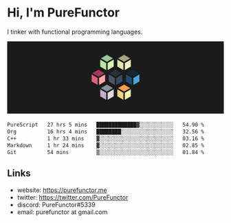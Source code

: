 # Hi, I'm PureFunctor

I tinker with functional programming languages.

![Vitriol Header](./vitriol.png)

<!--START_SECTION:waka-->
```text
PureScript   27 hrs 5 mins   █████████████▓░░░░░░░░░░░   54.90 % 
Org          16 hrs 4 mins   ████████░░░░░░░░░░░░░░░░░   32.56 % 
C++          1 hr 33 mins    ▓░░░░░░░░░░░░░░░░░░░░░░░░   03.16 % 
Markdown     1 hr 24 mins    ▓░░░░░░░░░░░░░░░░░░░░░░░░   02.85 % 
Git          54 mins         ▒░░░░░░░░░░░░░░░░░░░░░░░░   01.84 % 
```
<!--END_SECTION:waka-->

## Links
+ website: https://purefunctor.me
+ twitter: https://twitter.com/PureFunctor
+ discord: PureFunctor#5339
+ email: purefunctor at gmail.com
